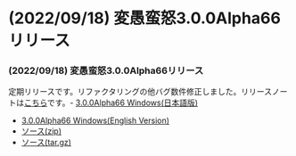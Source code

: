 # (2022/09/18) 変愚蛮怒3.0.0Alpha66リリース

### (2022/09/18) 変愚蛮怒3.0.0Alpha66リリース
定期リリースです。リファクタリングの他バグ数件修正しました。リリースノートは[こちら](https://github.com/hengband/hengband/releases/tag/3.0.0Alpha66)です。- [3.0.0Alpha66 Windows(日本語版)](https://github.com/hengband/hengband/releases/download/3.0.0Alpha66/Hengband-3.0.0Alpha66-jp.zip)
- [3.0.0Alpha66 Windows(English Version)](https://github.com/hengband/hengband/releases/download/3.0.0Alpha66/Hengband-3.0.0Alpha66-en.zip)
- [ソース(zip)](https://github.com/hengband/hengband/archive/3.0.0Alpha66.zip)
- [ソース(tar.gz)](https://github.com/hengband/hengband/archive/3.0.0Alpha66.tar.gz)

